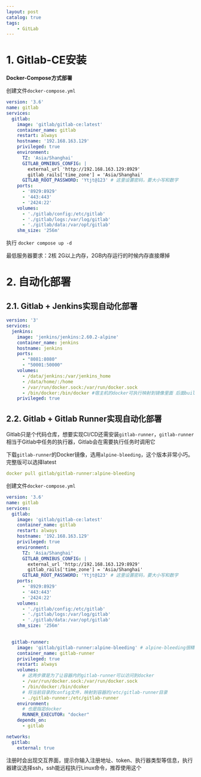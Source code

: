 ```yaml
---
layout: post
catalog: true
tags:
    - GitLab
---
```


# 1. Gitlab-CE安装

**Docker-Compose方式部署**

创建文件`docker-compose.yml`

```yml
version: '3.6'
name: gitlab
services:
  gitlab:
    image: 'gitlab/gitlab-ce:latest'
    container_name: gitlab
    restart: always
    hostname: '192.168.163.129'
    privileged: true
    environment:
      TZ: 'Asia/Shanghai'
      GITLAB_OMNIBUS_CONFIG: |
        external_url 'http://192.168.163.129:8929'
        gitlab_rails['time_zone'] = 'Asia/Shanghai'
      GITLAB_ROOT_PASSWORD: 'Ytjt@123' # 这里设置密码，要大小写和数字
    ports:
      - '8929:8929'
      - '443:443'
      - '2424:22'
    volumes:
      - './gitlab/config:/etc/gitlab'
      - './gitlab/logs:/var/log/gitlab'
      - './gitlab/data:/var/opt/gitlab'
    shm_size: '256m'
```

执行 `docker compose up -d`

最低服务器要求：2核 2G以上内存，2GB内存运行的时候内存直接爆掉

# 2. 自动化部署

## 2.1. Gitlab + Jenkins实现自动化部署

```yml
version: '3'
services:
  jenkins:
    image: 'jenkins/jenkins:2.60.2-alpine'
    container_name: jenkins
    hostname: jenkins
    ports:
      - "8081:8080"
      - "50001:50000"
    volumes:
      - /data/jenkins:/var/jenkins_home
      - /data/home/:/home
      - /var/run/docker.sock:/var/run/docker.sock
      - /bin/docker:/bin/docker #宿主机的docker可执行映射到镜像里面 后面build的时候会用到
    privileged: true
```

## 2.2. Gitlab + Gitlab Runner实现自动化部署

Gitlab只是个代码仓库，想要实现CI/CD还需安装`gitlab-runner`，`gitlab-runner`相当于Gitlab中任务的执行器，Gitlab会在需要执行任务时调用它

下载`gitlab-runner`的Docker镜像，选用`alpine-bleeding`，这个版本非常小巧。完整版可以选择latest

```yml
docker pull gitlab/gitlab-runner:alpine-bleeding
```

创建文件`docker-compose.yml`

```yml
version: '3.6'
name: gitlab
services:
  gitlab:
    image: 'gitlab/gitlab-ce:latest'
    container_name: gitlab
    restart: always
    hostname: '192.168.163.129'
    privileged: true
    environment:
      TZ: 'Asia/Shanghai'
      GITLAB_OMNIBUS_CONFIG: |
        external_url 'http://192.168.163.129:8929'
        gitlab_rails['time_zone'] = 'Asia/Shanghai'
      GITLAB_ROOT_PASSWORD: 'Ytjt@123' # 这里设置密码，要大小写和数字
    ports:
      - '8929:8929'
      - '443:443'
      - '2424:22'
    volumes:
      - './gitlab/config:/etc/gitlab'
      - './gitlab/logs:/var/log/gitlab'
      - './gitlab/data:/var/opt/gitlab'
    shm_size: '256m'
      

  gitlab-runner:
    image: 'gitlab/gitlab-runner:alpine-bleeding' # alpine-bleeding很精简，完整版用latest
    container_name: gitlab-runner
    privileged: true
    restart: always
    volumes:
      # 这两步骤是为了让容器内的gitlab-runner可以访问到docker
      - /var/run/docker.sock:/var/run/docker.sock
      - /bin/docker:/bin/dcoker
      # 将当前目录的config文件，映射到容器的/etc/gitlab-runner目录
      - ./gitlab-runner:/etc/gitlab-runner
    environment:
      # 也是指定docker
      RUNNER_EXECUTOR: "docker"
    depends_on:
      - gitlab

networks:
  gitlab:
    external: true
```

注册时会出现交互界面，提示你输入注册地址、token、执行器类型等信息，执行器建议选择ssh，ssh能远程执行Linux命令，推荐使用这个